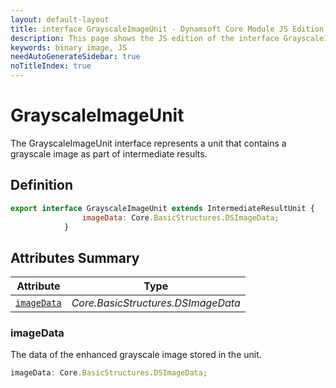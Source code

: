 ```yaml
---
layout: default-layout
title: interface GrayscaleImageUnit - Dynamsoft Core Module JS Edition API Reference
description: This page shows the JS edition of the interface GrayscaleImageUnit in Dynamsoft Core Module.
keywords: binary image, JS
needAutoGenerateSidebar: true
noTitleIndex: true
---
```


# GrayscaleImageUnit

The GrayscaleImageUnit interface represents a unit that contains a grayscale image as part of intermediate results.

## Definition

```js
export interface GrayscaleImageUnit extends IntermediateResultUnit {
                imageData: Core.BasicStructures.DSImageData;
            }
```

## Attributes Summary

| Attribute               | Type |
|----------------------|-------------|
| [`imageData`](#imageData) | *Core.BasicStructures.DSImageData* |

### imageData

The data of the enhanced grayscale image stored in the unit.

```js
imageData: Core.BasicStructures.DSImageData;
```